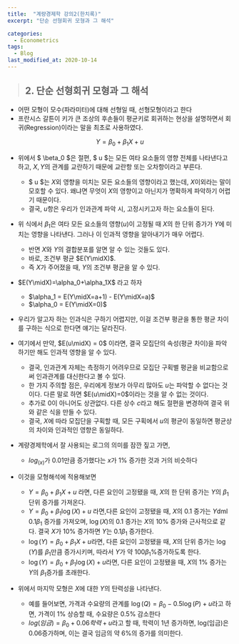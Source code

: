 ```yaml
---
title:  "계량경제학 강의2(한치록)"
excerpt: "단순 선형회귀 모형과 그 해석"

categories:
  - Econometrics
tags:
  - Blog
last_modified_at: 2020-10-14
---
```


> ## 2. 단순 선형회귀 모형과 그 해석

* 어떤 모형이 모수(파라미터)에 대해 선형일 때, 선형모형이라고 한다
* 프란시스 갈튼이 키가 큰 조상의 후손들이 평균키로 회귀하는 현상을 설명하면서 회귀(Regression)이라는 말을 최초로 사용하였다.

$$ Y = \beta_0 + \beta_1X+u $$

* 위에서 $ \beta_0 $은 절편, $ u $는 모든 여타 요소들의 영향 전체를 나타낸다고 하고, $X,Y$의 관계를 교란하기 때문에 교란항 또는 오차항이라고 부른다.
	* $ u $는 $X$외 영향을 미치는 모든 요소들의 영향이라고 했는데, $X$이외라는 말이 모호할 수 있다. 왜냐면 무엇이 $X$의 영향이고 아닌지가 명확하게 파악하기 어렵기 때문이다. 
	* 결국, $u$항은 우리가 인과관계 파악 시,  고정시키고자 하는 요소들이 된다. 
* 위 식에서 $\beta_1$은 여타 모든 요소들의 영향($u$)이 고정될 때 $X$의 한 단위 증가가 $Y$에 미치는 영향을 나타낸다. 그러나 이 인과적 영향을 알아내기가 매우 어렵다. 
	* 반면 $X$와 $Y$의 결합분포를 알면 알 수 있는 것들도 있다. 
	* 바로, 조건부 평균 $E(Y\midX)$. 
	* 즉 $X$가 주어졌을 때, $Y$의 조건부 평균을 알 수 있다. 
* $E(Y\midX)=\alpha_0+\alpha_1X$ 라고 하자
	* $\alpha_1 = E(Y\midX=a+1) - E(Y\midX=a)$
	* $\alpha_0 = E(Y\midX=0)$
* 우리가 알고자 하는 인과식은 구하기 어렵지만, 이걸 조건부 평균을 통한 평균 차이를 구하는 식으로 한다면 얘기는 달라진다. 
* 여기에서 만약, $E(u\midX) = 0$ 이라면, 결국 모집단의 속성(평균 차이)을 파악하기만 해도 인과적 영향을 알 수 있다.
	* 결국, 인과관계 자체는 측정하기 어려우므로 모집단 구획별 평균을 비교함으로써 인과관계를 대신한다고 볼 수 있다. 
	* 한 가지 주의할 점은, 우리에게 정보가 아무리 많아도 $u$는 파악할 수 없다는 것이다. 다른 말로 하면 $E(u\midX)=0$이라는 것을 알 수 없는 것이다. 
	* 추가로 0이 아니어도 상관없다. 다른 상수 $c$라고 해도 절편을 변경하여 결국 위와 같은 식을 만들 수 있다. 
	* 결국, $X$에 따라 모집단을 구획할 때, 모든 구획에서 $u$의 평균이 동일하면 평균상의 차이와 인과적인 영향은 동일하다.

* 계량경제학에서 잘 사용되는 로그의 의미를 잠깐 짚고 가면,
	* $log_(x)$가 0.01만큼 증가했다는 $x$가 1% 증가한 것과 거의 비슷하다
* 이것을 모형해석에 적용해보면
	* $Y=\beta_0+\beta_1X+u$ 라면, 다른 요인이 고정됐을 때, $X$의 한 단위 증가는 $Y$의 $\beta_1$단위 증가를 가져온다.
	* $Y=\beta_0+\beta_1\log(X)+u$ 라면,다른 요인이 고정됐을 때, $X$의 0.1 증가는 $Y$dml 0.1$\beta_1$ 증가를 가져오며, $\log(X)$의 0.1 증가는 $X$의 10% 증가와 근사적으로 같다. 결국 $X$가 10% 증가하면 $Y$는 0.1$\beta_1$ 증가한다.
	* $\log(Y)=\beta_0+\beta_1X+u$라면, 다른 요인이 고정됐을 때, $X$의 단위 증가는 $\log(Y)$를 $\beta_1$만큼 증가시키며, 따라서 $Y$가 약 100$\beta_1$%증가하도록 한다.
	* $\log(Y)=\beta_0+\beta_1\log(X)+u$라면, 다른 요인이 고정됐을 때, $X$의 1% 증가는 $Y$의 $\beta_1%$증가를 초래한다.
* 위에서 마지막 모형은 $X$에 대한 $Y$의 탄력성을 나타낸다.
	* 예를 들어보면, 가격과 수요량의 관계를 $\log(Q)=\beta_0-0.5\log(P)+u$라고 하면, 가격이 1% 상승할 때, 수요량은 0.5% 감소한다
	* $log(임금)=\beta_0+0.06학력+u$라고 할 때, 학력이 1년 증가하면, log(임금)은 0.06증가하며, 이는 결국 임금의 약 6%의 증가를 의미한다.
